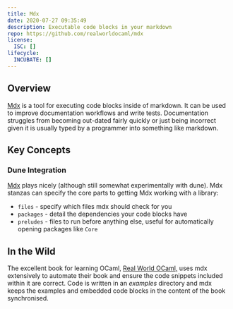```yaml
---
title: Mdx
date: 2020-07-27 09:35:49
description: Executable code blocks in your markdown
repo: https://github.com/realworldocaml/mdx
license: 
  ISC: []
lifecycle: 
  INCUBATE: []
---
```


## Overview

[Mdx](https://github.com/realworldocaml/mdx) is a tool for executing code blocks inside of markdown. It can be used to improve documentation workflows and write tests. Documentation struggles from becoming out-dated fairly quickly or just being incorrect given it is usually typed by a programmer into something like markdown.  

## Key Concepts

### Dune Integration

[Mdx](https://dune.readthedocs.io/en/stable/dune-files.html#mdx-since-2-4) plays nicely (although still somewhat experimentally with dune). Mdx stanzas can specify the core parts to getting Mdx working with a library: 

- `files` - specify which files mdx should check for you
- `packages` - detail the dependencies your code blocks have
- `preludes` - files to run before anything else, useful for automatically opening packages like `Core`

## In the Wild

The excellent book for learning OCaml, [Real World OCaml,](https://github.com/realworldocaml/book) uses mdx extensively to automate their book and ensure the code snippets included within it are correct. Code is written in an *examples* directory and mdx keeps the examples and embedded code blocks in the content of the book synchronised.
